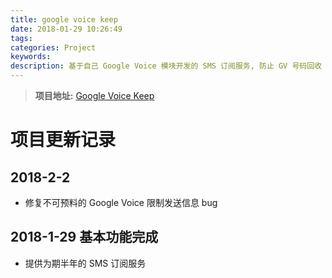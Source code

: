 ```yaml
---
title: google voice keep
date: 2018-01-29 10:26:49
tags:
categories: Project
keywords:
description: 基于自己 Google Voice 模块开发的 SMS 订阅服务, 防止 GV 号码回收
---
```


>**项目地址:** [Google Voice Keep](https://voice.cvno.me)


# 项目更新记录

## 2018-2-2
- 修复不可预料的 Google Voice 限制发送信息 bug

## 2018-1-29 基本功能完成
- 提供为期半年的 SMS 订阅服务


